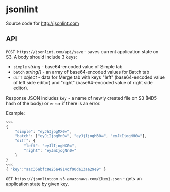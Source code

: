 # jsonlint
Source code for http://jsonlint.com

## API
``POST https://jsonlint.com/api/save`` - saves current application state on S3.
A body should include 3 keys:
- ``simple`` *string* - base64-encoded value of Simple tab
- ``batch`` *string[]* - an array of base64-encoded values for Batch tab
- ``diff`` *object* - data for Merge tab with keys "left" (base64-encoded value of left side editor) and "right" (base64-encoded value of right side editor).

Response JSON includes ``key`` - a name of newly created file on S3 (MD5 hash of the body) or ``error`` if there is an error.

Example:
```js
>>>
{
	"simple": "eyJhIjogMX0=",
	"batch": ["eyJiIjogMn0=", "eyJjIjogM30=", "eyJkIjogNH0="],
	"diff": {
		"left": "eyJlIjogNX0=",
		"right": "eyJmIjogNn0="
	}
}
<<<
{ "key":"aac35abfc8e25a4914cf90da13aa29e9" }
```


``GET https://jsonlintcom.s3.amazonaws.com/{key}.json`` - gets an application state by given key.
